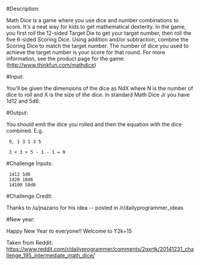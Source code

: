 #Description:

Math Dice is a game where you use dice and number combinations to score. It's a neat way for kids to get mathematical dexterity. In the game, you first roll the 12-sided Target Die to get your target number, then roll the five 6-sided Scoring Dice. Using addition and/or subtraction, combine the Scoring Dice to match the target number. The number of dice you used to achieve the target number is your score for that round. For more information, see the product page for the game: (http://www.thinkfun.com/mathdice)

#Input:

You'll be given the dimensions of the dice as NdX where N is the number of dice to roll and X is the size of the dice. In standard Math Dice Jr you have 1d12 and 5d6.

#Output:

You should emit the dice you rolled and then the equation with the dice combined. E.g.

     9, 1 3 1 3 5

     3 + 3 + 5 - 1 - 1 = 9

#Challenge Inputs:

     1d12 5d6
     1d20 10d6
     1d100 50d6

#Challenge Credit:

Thanks to /u/jnazario for his idea -- posted in /r/dailyprogrammer_ideas

#New year:

Happy New Year to everyone!! Welcome to Y2k+15

Taken from Reddit: https://www.reddit.com/r/dailyprogrammer/comments/2qxrtk/20141231_challenge_195_intermediate_math_dice/